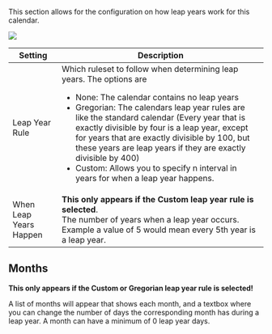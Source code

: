 This section allows for the configuration on how leap years work for this calendar.

![](media://calendar-leap-year.png)

| Setting                | Description                                                                                                                                                                                                                                                                                                                                                                                                                                                                                     |
|------------------------|-------------------------------------------------------------------------------------------------------------------------------------------------------------------------------------------------------------------------------------------------------------------------------------------------------------------------------------------------------------------------------------------------------------------------------------------------------------------------------------------------|
| Leap Year Rule         | Which ruleset to follow when determining leap years. The options are <ul><li>None: The calendar contains no leap years</li><li>Gregorian: The calendars leap year rules are like the standard calendar (Every year that is exactly divisible by four is a leap year, except for years that are exactly divisible by 100, but these years are leap years if they are exactly divisible by 400)</li><li>Custom: Allows you to specify n interval in years for when a leap year happens.</li></ul> |
| When Leap Years Happen | **This only appears if the Custom leap year rule is selected**.<br/>The number of years when a leap year occurs. Example a value of 5 would mean every 5th year is a leap year.                                                                                                                                                                                                                                                                                                                 |

## Months

**This only appears if the Custom or Gregorian leap year rule is selected!**

A list of months will appear that shows each month, and a textbox where you can change the number of days the corresponding month has during a leap year. A month can have a minimum of 0 leap year days.
